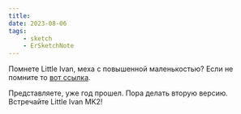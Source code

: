 ```yaml
---
title:
date: 2023-08-06
tags:
    - sketch
    - ErSketchNote
---
```


Помнете Little Ivan, меха с повышенной маленькостью? Если не помните то [вот ссылка](https://erblack.me/blog/posts/26/).

Представляете, уже год прошел. Пора делать вторую версию. Встречайте Little Ivan MK2!
